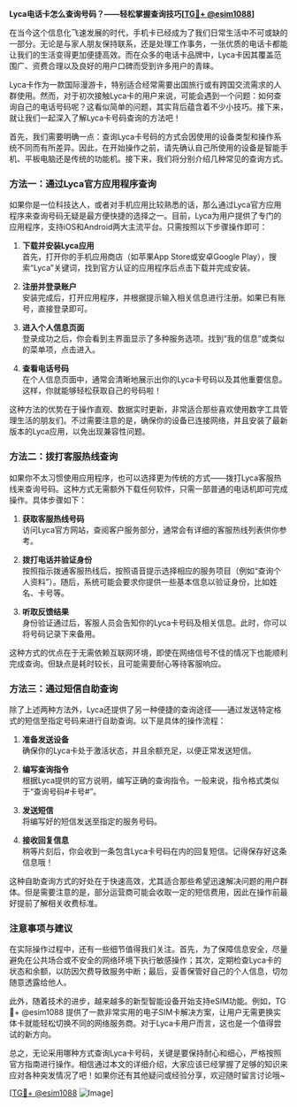 **Lyca电话卡怎么查询号码？——轻松掌握查询技巧[[TG💪+ @esim1088](https://t.me/s/esim1088)]**

在当今这个信息化飞速发展的时代，手机卡已经成为了我们日常生活中不可或缺的一部分。无论是与家人朋友保持联系，还是处理工作事务，一张优质的电话卡都能让我们的生活变得更加便捷高效。而在众多的电话卡品牌中，Lyca卡因其覆盖范围广、资费合理以及良好的用户口碑而受到许多用户的青睐。

Lyca卡作为一款国际漫游卡，特别适合经常需要出国旅行或有跨国交流需求的人群使用。然而，对于初次接触Lyca卡的用户来说，可能会遇到一个问题：如何查询自己的电话号码呢？这看似简单的问题，其实背后蕴含着不少小技巧。接下来，就让我们一起深入了解Lyca卡号码查询的方法吧！

首先，我们需要明确一点：查询Lyca卡号码的方式会因使用的设备类型和操作系统不同而有所差异。因此，在开始操作之前，请先确认自己所使用的设备是智能手机、平板电脑还是传统的功能机。接下来，我们将分别介绍几种常见的查询方式。

### 方法一：通过Lyca官方应用程序查询

如果你是一位科技达人，或者对手机应用比较熟悉的话，那么通过Lyca官方应用程序来查询号码无疑是最方便快捷的选择之一。目前，Lyca为用户提供了专门的应用程序，支持iOS和Android两大主流平台。只需按照以下步骤操作即可：

1. **下载并安装Lyca应用**  
   首先，打开你的手机应用商店（如苹果App Store或安卓Google Play），搜索“Lyca”关键词，找到官方认证的应用程序后点击下载并完成安装。

2. **注册并登录账户**  
   安装完成后，打开应用程序，并根据提示输入相关信息进行注册。如果已有账号，直接登录即可。

3. **进入个人信息页面**  
   登录成功之后，你会看到主界面显示了多种服务选项。找到“我的信息”或类似的菜单项，点击进入。

4. **查看电话号码**  
   在个人信息页面中，通常会清晰地展示出你的Lyca卡号码以及其他重要信息。这样，你就能够轻松获取自己的号码啦！

这种方法的优势在于操作直观、数据实时更新，非常适合那些喜欢使用数字工具管理生活的朋友们。不过需要注意的是，确保你的设备已连接网络，并且安装了最新版本的Lyca应用，以免出现兼容性问题。

### 方法二：拨打客服热线查询

如果你不太习惯使用应用程序，也可以选择更为传统的方式——拨打Lyca客服热线来查询号码。这种方式无需额外下载任何软件，只需一部普通的电话机即可完成操作。具体步骤如下：

1. **获取客服热线号码**  
   访问Lyca官方网站，查阅客户服务部分，通常会有详细的客服热线列表供你参考。

2. **拨打电话并验证身份**  
   按照指示拨通客服热线后，按照语音提示选择相应的服务项目（例如“查询个人资料”）。随后，系统可能会要求你提供一些基本信息以验证身份，比如姓名、卡号等。

3. **听取反馈结果**  
   身份验证通过后，客服人员会告知你的Lyca卡号码及相关信息。此时，你可以将号码记录下来备用。

这种方式的优点在于无需依赖互联网环境，即使在网络信号不佳的情况下也能顺利完成查询。但缺点是耗时较长，且可能需要耐心等待客服响应。

### 方法三：通过短信自助查询

除了上述两种方法外，Lyca还提供了另一种便捷的查询途径——通过发送特定格式的短信至指定号码来进行自助查询。以下是具体的操作流程：

1. **准备发送设备**  
   确保你的Lyca卡处于激活状态，并且余额充足，以便正常发送短信。

2. **编写查询指令**  
   根据Lyca提供的官方说明，编写正确的查询指令。一般来说，指令格式类似于“查询号码#卡号#”。

3. **发送短信**  
   将编写好的短信发送至指定的服务号码。

4. **接收回复信息**  
   稍等片刻后，你会收到一条包含Lyca卡号码在内的回复短信。记得保存好这条信息哦！

这种自助查询方式的好处在于快速高效，尤其适合那些希望迅速解决问题的用户群体。但是需要注意的是，部分运营商可能会收取一定的短信费用，因此在操作前最好提前了解相关收费标准。

### 注意事项与建议

在实际操作过程中，还有一些细节值得我们关注。首先，为了保障信息安全，尽量避免在公共场合或不安全的网络环境下执行敏感操作；其次，定期检查Lyca卡的状态和余额，以防因欠费导致服务中断；最后，妥善保管好自己的个人信息，切勿随意透露给他人。

此外，随着技术的进步，越来越多的新型智能设备开始支持eSIM功能。例如，TG💪+ @esim1088 提供了一款非常实用的电子SIM卡解决方案，让用户无需更换实体卡就能轻松切换不同的网络服务商。对于Lyca卡用户而言，这也是一个值得尝试的新方向。

总之，无论采用哪种方式查询Lyca卡号码，关键是要保持耐心和细心，严格按照官方指南进行操作。相信通过本文的详细介绍，大家应该已经掌握了足够的知识来应对各种突发情况了吧！如果你还有其他疑问或经验分享，欢迎随时留言讨论哦~

[[TG💪+ @esim1088](https://t.me/s/esim1088) ![Image](https://i.postimg.cc/4NQfJmqS/Snipaste-2025-05-13-00-14-12.png)]